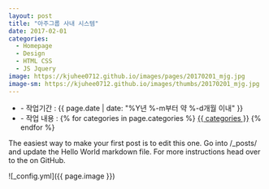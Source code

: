 ```yaml
---
layout: post
title: "아주그룹 사내 시스템"
date: 2017-02-01
categories:
  - Homepage
  - Design
  - HTML CSS
  - JS Jquery
image: https://kjuhee0712.github.io/images/pages/20170201_mjg.jpg
image-sm: https://kjuhee0712.github.io/images/thumbs/20170201_mjg.jpg
---
```


<ul class="inform">
	<li class="preview__date" itemprop="datePublished" datetime="{{ page.date | date_to_xmlschema }}">- 작업기간 : {{ page.date | date: "%Y년 %-m부터 약 %-d개월 이내" }}</li>
	<li class="preview__catetory" itemprop="catetory">- 작업 내용 :
		{% for categories in page.categories %}
           <a href="/category/{{ categories }}/">{{ categories }}</a>     
      	{% endfor %}</li>
</ul>


The easiest way to make your first post is to edit this one. Go into /_posts/ and update the Hello World markdown file. For more instructions head over to the  on GitHub.

![_config.yml]({{ page.image }})


